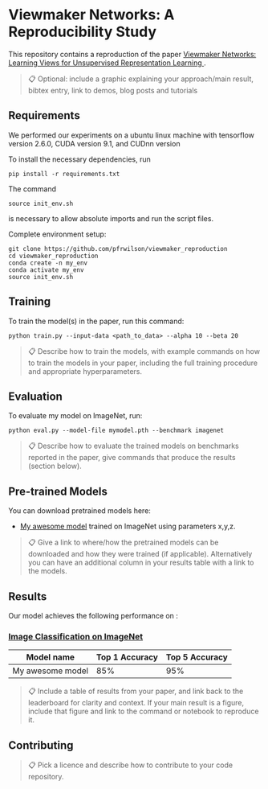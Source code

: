 # Viewmaker Networks: A Reproducibility Study

This repository contains a reproduction of the paper [Viewmaker Networks: Learning Views for Unsupervised Representation Learning ](https://arxiv.org/abs/2010.07432). 

>📋  Optional: include a graphic explaining your approach/main result, bibtex entry, link to demos, blog posts and tutorials

## Requirements

We performed our experiments on a ubuntu linux machine with tensorflow version 2.6.0, CUDA version 9.1, and CUDnn version 

To install the necessary dependencies, run 
```
pip install -r requirements.txt
```

The command
```
source init_env.sh
```
is necessary to allow absolute imports and run the script files. 

Complete environment setup:
```setup
git clone https://github.com/pfrwilson/viewmaker_reproduction
cd viewmaker_reproduction
conda create -n my_env
conda activate my_env
source init_env.sh
```


## Training

To train the model(s) in the paper, run this command:

```train
python train.py --input-data <path_to_data> --alpha 10 --beta 20
```

>📋  Describe how to train the models, with example commands on how to train the models in your paper, including the full training procedure and appropriate hyperparameters.

## Evaluation

To evaluate my model on ImageNet, run:

```eval
python eval.py --model-file mymodel.pth --benchmark imagenet
```

>📋  Describe how to evaluate the trained models on benchmarks reported in the paper, give commands that produce the results (section below).

## Pre-trained Models

You can download pretrained models here:

- [My awesome model](https://drive.google.com/mymodel.pth) trained on ImageNet using parameters x,y,z. 

>📋  Give a link to where/how the pretrained models can be downloaded and how they were trained (if applicable).  Alternatively you can have an additional column in your results table with a link to the models.

## Results

Our model achieves the following performance on :

### [Image Classification on ImageNet](https://paperswithcode.com/sota/image-classification-on-imagenet)

| Model name         | Top 1 Accuracy  | Top 5 Accuracy |
| ------------------ |---------------- | -------------- |
| My awesome model   |     85%         |      95%       |

>📋  Include a table of results from your paper, and link back to the leaderboard for clarity and context. If your main result is a figure, include that figure and link to the command or notebook to reproduce it. 


## Contributing

>📋  Pick a licence and describe how to contribute to your code repository. 
